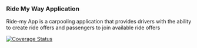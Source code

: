 ### Ride My Way Application

Ride-my App is a carpooling application that provides drivers with the ability to create ride offers
and passengers to join available ride offers

[![Coverage Status](https://coveralls.io/repos/github/adex001/RideMyWay/badge.svg?branch=master)](https://coveralls.io/github/adex001/RideMyWay?branch=master)